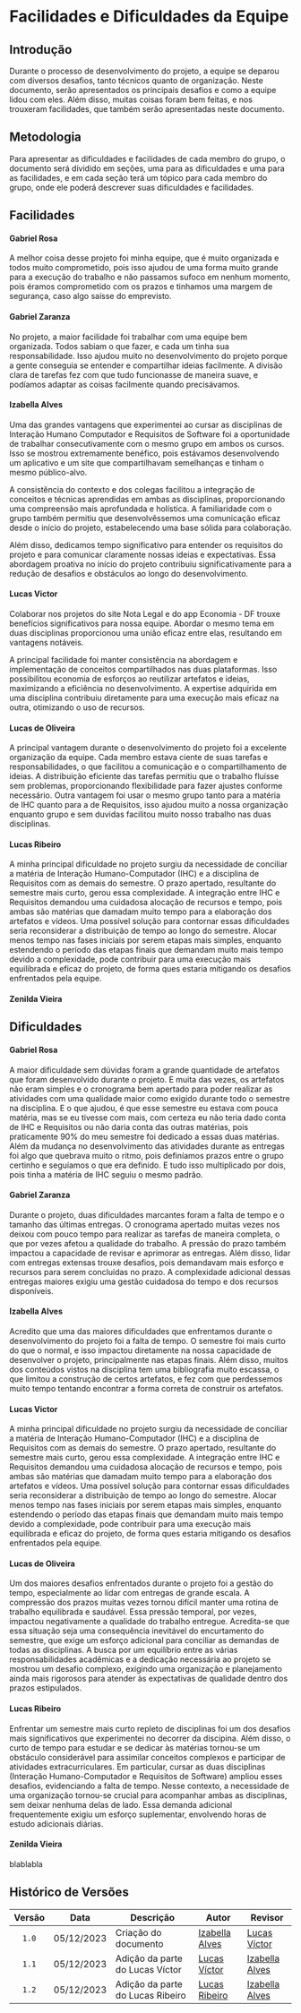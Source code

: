 # Facilidades e Dificuldades da Equipe

## Introdução

Durante o processo de desenvolvimento do projeto, a equipe se deparou com diversos desafios, tanto técnicos quanto de organização. Neste documento, serão apresentados os principais desafios e como a equipe lidou com eles. Além disso, muitas coisas foram bem feitas, e nos trouxeram facilidades, que também serão apresentadas neste documento.

## Metodologia

Para apresentar as dificuldades e facilidades de cada membro do grupo, o documento será dividido em seções, uma para as dificuldades e uma para as facilidades, e em cada seção terá um tópico para cada membro do grupo, onde ele poderá descrever suas dificuldades e facilidades.

## Facilidades

#### Gabriel Rosa
A melhor coisa desse projeto foi minha equipe, que é muito organizada e todos muito comprometido, pois isso ajudou de uma forma muito grande para a execução do trabalho e não passamos sufoco em nenhum momento, pois éramos comprometido com os prazos e tinhamos uma margem de segurança, caso algo saísse do emprevisto.

#### Gabriel Zaranza
No projeto, a maior facilidade foi trabalhar com uma equipe bem organizada. Todos sabiam o que fazer, e cada um tinha sua responsabilidade. Isso ajudou muito no desenvolvimento do projeto porque a gente conseguia se entender e compartilhar ideias facilmente. A divisão clara de tarefas fez com que tudo funcionasse de maneira suave, e podíamos adaptar as coisas facilmente quando precisávamos.

#### Izabella Alves

Uma das grandes vantagens que experimentei ao cursar as disciplinas de Interação Humano Computador e Requisitos de Software foi a oportunidade de trabalhar consecutivamente com o mesmo grupo em ambos os cursos. Isso se mostrou extremamente benéfico, pois estávamos desenvolvendo um aplicativo e um site que compartilhavam semelhanças e tinham o mesmo público-alvo.

A consistência do contexto e dos colegas facilitou a integração de conceitos e técnicas aprendidas em ambas as disciplinas, proporcionando uma compreensão mais aprofundada e holística. A familiaridade com o grupo também permitiu que desenvolvêssemos uma comunicação eficaz desde o início do projeto, estabelecendo uma base sólida para colaboração.

Além disso, dedicamos tempo significativo para entender os requisitos do projeto e para comunicar claramente nossas ideias e expectativas. Essa abordagem proativa no início do projeto contribuiu significativamente para a redução de desafios e obstáculos ao longo do desenvolvimento.

#### Lucas Victor

Colaborar nos projetos do site Nota Legal e do app Economia - DF trouxe benefícios significativos para nossa equipe. Abordar o mesmo tema em duas disciplinas proporcionou uma união eficaz entre elas, resultando em vantagens notáveis.

A principal facilidade foi manter consistência na abordagem e implementação de conceitos compartilhados nas duas plataformas. Isso possibilitou economia de esforços ao reutilizar artefatos e ideias, maximizando a eficiência no desenvolvimento. A expertise adquirida em uma disciplina contribuiu diretamente para uma execução mais eficaz na outra, otimizando o uso de recursos.

#### Lucas de Oliveira
 A principal vantagem durante o desenvolvimento do projeto foi a excelente organização da equipe. Cada membro estava ciente de suas tarefas e responsabilidades, o que facilitou a comunicação e o compartilhamento de ideias. A distribuição eficiente das tarefas permitiu que o trabalho fluísse sem problemas, proporcionando flexibilidade para fazer ajustes conforme necessário. 
 Outra vantagem foi usar o mesmo grupo tanto para a matéria de IHC quanto para a de Requisitos, isso ajudou muito a nossa organização enquanto grupo e sem duvidas facilitou muito nosso trabalho nas duas disciplinas. 

#### Lucas Ribeiro
A minha principal dificuldade no projeto surgiu da necessidade de conciliar a matéria de Interação Humano-Computador (IHC) e a disciplina de Requisitos com as demais do semestre. O prazo apertado, resultante do semestre mais curto, gerou essa complexidade. A integração entre IHC e Requisitos demandou uma cuidadosa alocação de recursos e tempo, pois ambas são matérias que damadam muito tempo para a elaboração dos artefatos e vídeos. Uma possível solução para contornar essas dificuldades seria reconsiderar a distribuição de tempo ao longo do semestre. Alocar menos tempo nas fases iniciais por serem etapas mais simples, enquanto estendendo o período das etapas finais que demandam muito mais tempo devido a complexidade, pode contribuir para uma execução mais equilibrada e eficaz do projeto, de forma ques estaria mitigando os desafios enfrentados pela equipe.


#### Zenilda Vieira


## Dificuldades

#### Gabriel Rosa
A maior dificuldade sem dúvidas foram a grande quantidade de artefatos que foram desenvolvido durante o projeto. E muita das vezes, os artefatos não eram simples e o cronograma bem apertado para poder realizar as atividades com uma qualidade maior como exigido durante todo o semestre na disciplina. E o que ajudou, é que esse semestre eu estava com pouca matéria, mas se eu tivesse com mais, com certeza eu não teria dado conta de IHC e Requisitos ou não daria conta das outras matérias, pois praticamente 90% do meu semestre foi dedicado a essas duas matérias. Além da mudança no desenvolvimento das atividades durante as entregas foi algo que quebrava muito o ritmo, pois definíamos prazos entre o grupo certinho e seguíamos o que era definido. E tudo isso multiplicado por dois, pois tinha a matéria de IHC seguiu o mesmo padrão.

#### Gabriel Zaranza
Durante o projeto, duas dificuldades marcantes foram a falta de tempo e o tamanho das últimas entregas. O cronograma apertado muitas vezes nos deixou com pouco tempo para realizar as tarefas de maneira completa, o que por vezes afetou a qualidade do trabalho. A pressão do prazo também impactou a capacidade de revisar e aprimorar as entregas. Além disso, lidar com entregas extensas trouxe desafios, pois demandavam mais esforço e recursos para serem concluídas no prazo. A complexidade adicional dessas entregas maiores exigiu uma gestão cuidadosa do tempo e dos recursos disponíveis. 

#### Izabella Alves
Acredito que uma das maiores dificuldades que enfrentamos durante o desenvolvimento do projeto foi a falta de tempo. O semestre foi mais curto do que o normal, e isso impactou diretamente na nossa capacidade de desenvolver o projeto, principalmente nas etapas finais. Além disso, muitos dos conteúdos vistos na disciplina tem uma bibliografia muito escassa, o que limitou a construção de certos artefatos, e fez com que perdessemos muito tempo tentando encontrar a forma correta de construir os artefatos.

#### Lucas Victor
A minha principal dificuldade no projeto surgiu da necessidade de conciliar a matéria de Interação Humano-Computador (IHC) e a disciplina de Requisitos com as demais do semestre. O prazo apertado, resultante do semestre mais curto, gerou essa complexidade. A integração entre IHC e Requisitos demandou uma cuidadosa alocação de recursos e tempo, pois ambas são matérias que damadam muito tempo para a elaboração dos artefatos e vídeos. Uma possível solução para contornar essas dificuldades seria reconsiderar a distribuição de tempo ao longo do semestre. Alocar menos tempo nas fases iniciais por serem etapas mais simples, enquanto estendendo o período das etapas finais que demandam muito mais tempo devido a complexidade, pode contribuir para uma execução mais equilibrada e eficaz do projeto, de forma ques estaria mitigando os desafios enfrentados pela equipe.

#### Lucas de Oliveira

 Um dos maiores desafios enfrentados durante o projeto foi a gestão do tempo, especialmente ao lidar com entregas de grande escala. A compressão dos prazos muitas vezes tornou difícil manter uma rotina de trabalho equilibrada e saudável. Essa pressão temporal, por vezes, impactou negativamente a qualidade do trabalho entregue. Acredita-se que essa situação seja uma consequência inevitável do encurtamento do semestre, que exige um esforço adicional para conciliar as demandas de todas as disciplinas. A busca por um equilíbrio entre as várias responsabilidades acadêmicas e a dedicação necessária ao projeto se mostrou um desafio complexo, exigindo uma organização e planejamento ainda mais rigorosos para atender às expectativas de qualidade dentro dos prazos estipulados.

#### Lucas Ribeiro

Enfrentar um semestre mais curto repleto de disciplinas foi um dos desafios mais significativos que experimentei no decorrer da discipina. Além disso, o curto de tempo para estudar e se dedicar às matérias tornou-se um obstáculo considerável para assimilar conceitos complexos e participar de atividades extracurriculares. Em particular, cursar as duas disciplinas (Interação Humano-Computador e Requisitos de Software) ampliou esses desafios, evidenciando a falta de tempo. Nesse contexto, a necessidade de uma organização tornou-se crucial para acompanhar ambas as disciplinas, sem deixar nenhuma delas de lado. Essa demanda adicional frequentemente exigiu um esforço suplementar, envolvendo horas de estudo adicionais diárias.

#### Zenilda Vieira
blablabla

## Histórico de Versões

| Versão | Data | Descrição | Autor | Revisor |
| :----: | ---- | --------- | ----- | ------- |
| `1.0`  |05/12/2023| Criação do documento | [Izabella Alves](https://github.com/izabellaalves) |[Lucas Víctor](https://github.com/Lucas13032003) |
| `1.1`  |05/12/2023| Adição da parte do Lucas Víctor |[Lucas Víctor](https://github.com/Lucas13032003) | [Izabella Alves](https://github.com/izabellaalves) |
| `1.2`  |05/12/2023| Adição da parte do Lucas Ribeiro |[Lucas Ribeiro](https://github.com/lucassouzs) | [Izabella Alves](https://github.com/izabellaalves) |
